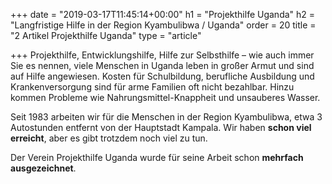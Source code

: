 +++
date = "2019-03-17T11:45:14+00:00"
h1 = "Projekthilfe Uganda"
h2 = "Langfristige Hilfe in der Region Kyambulibwa / Uganda"
order = 20
title = "2 Artikel Projekthilfe Uganda"
type = "article"

+++
Projekthilfe, Entwicklungshilfe, Hilfe zur Selbsthilfe – wie auch immer Sie es nennen, viele Menschen in Uganda leben in großer Armut und sind auf Hilfe angewiesen. Kosten für Schulbildung, berufliche Ausbildung und Krankenversorgung sind für arme Familien oft nicht bezahlbar. Hinzu kommen Probleme wie Nahrungsmittel-Knappheit und unsauberes Wasser.

Seit 1983 arbeiten wir für die Menschen in der Region Kyambulibwa, etwa 3 Autostunden entfernt von der Hauptstadt Kampala. Wir haben **schon viel erreicht**, aber es gibt trotzdem noch viel zu tun.

Der Verein Projekthilfe Uganda wurde für seine Arbeit schon **mehrfach ausgezeichnet**.
